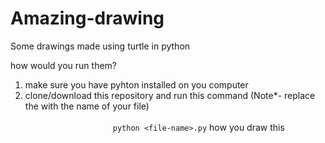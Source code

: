 # Amazing-drawing
Some drawings made using turtle in python 

how would you run them?
1. make sure you have pyhton installed on you computer
2. clone/download this repository and run this command (Note*- replace the <file-name> with the name of your file)
<br><br>&emsp;&emsp;&emsp;&emsp;&emsp;&emsp;&emsp;&emsp;&emsp;&emsp;`python <file-name>.py`
how you draw this
